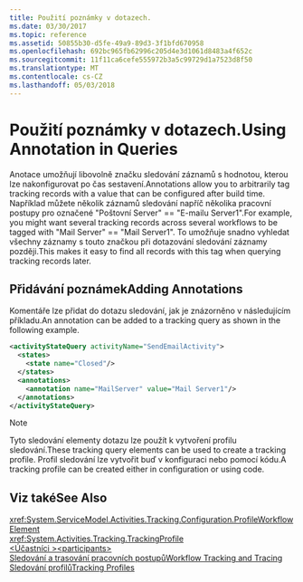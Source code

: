 ```yaml
---
title: Použití poznámky v dotazech.
ms.date: 03/30/2017
ms.topic: reference
ms.assetid: 50855b30-d5fe-49a9-89d3-3f1bfd670958
ms.openlocfilehash: 692bc965fb62996c205d4e3d1061d8483a4f652c
ms.sourcegitcommit: 11f11ca6cefe555972b3a5c99729d1a7523d8f50
ms.translationtype: MT
ms.contentlocale: cs-CZ
ms.lasthandoff: 05/03/2018
---
```

# <a name="using-annotation-in-queries"></a><span data-ttu-id="2ca04-102">Použití poznámky v dotazech.</span><span class="sxs-lookup"><span data-stu-id="2ca04-102">Using Annotation in Queries</span></span>
<span data-ttu-id="2ca04-103">Anotace umožňují libovolně značku sledování záznamů s hodnotou, kterou lze nakonfigurovat po čas sestavení.</span><span class="sxs-lookup"><span data-stu-id="2ca04-103">Annotations allow you to arbitrarily tag tracking records with a value that can be configured after build time.</span></span> <span data-ttu-id="2ca04-104">Například můžete několik záznamů sledování napříč několika pracovní postupy pro označené "Poštovní Server" == "E-mailu Server1".</span><span class="sxs-lookup"><span data-stu-id="2ca04-104">For example, you might want several tracking records across several workflows to be tagged with "Mail Server" == "Mail Server1".</span></span> <span data-ttu-id="2ca04-105">To umožňuje snadno vyhledat všechny záznamy s touto značkou při dotazování sledování záznamy později.</span><span class="sxs-lookup"><span data-stu-id="2ca04-105">This makes it easy to find all records with this tag when querying tracking records later.</span></span>  
  
## <a name="adding-annotations"></a><span data-ttu-id="2ca04-106">Přidávání poznámek</span><span class="sxs-lookup"><span data-stu-id="2ca04-106">Adding Annotations</span></span>  
 <span data-ttu-id="2ca04-107">Komentáře lze přidat do dotazu sledování, jak je znázorněno v následujícím příkladu.</span><span class="sxs-lookup"><span data-stu-id="2ca04-107">An annotation can be added to a tracking query as shown in the following example.</span></span>  
  
```xml  
<activityStateQuery activityName="SendEmailActivity">  
  <states>  
    <state name="Closed"/>  
  </states>  
  <annotations>  
    <annotation name="MailServer" value="Mail Server1"/>  
  </annotations>  
</activityStateQuery>  
```  
  
> [!NOTE]
>  <span data-ttu-id="2ca04-108">Tyto sledování elementy dotazu lze použít k vytvoření profilu sledování.</span><span class="sxs-lookup"><span data-stu-id="2ca04-108">These tracking query elements can be used to create a tracking profile.</span></span> <span data-ttu-id="2ca04-109">Profil sledování lze vytvořit buď v konfiguraci nebo pomocí kódu.</span><span class="sxs-lookup"><span data-stu-id="2ca04-109">A tracking profile can be created either in configuration or using code.</span></span>  
  
## <a name="see-also"></a><span data-ttu-id="2ca04-110">Viz také</span><span class="sxs-lookup"><span data-stu-id="2ca04-110">See Also</span></span>  
 <xref:System.ServiceModel.Activities.Tracking.Configuration.ProfileWorkflowElement>  
 <xref:System.Activities.Tracking.TrackingProfile>  
 [<span data-ttu-id="2ca04-111">\<Účastníci ></span><span class="sxs-lookup"><span data-stu-id="2ca04-111">\<participants></span></span>](../../../../../docs/framework/configure-apps/file-schema/windows-workflow-foundation/participants.md)  
 [<span data-ttu-id="2ca04-112">Sledování a trasování pracovních postupů</span><span class="sxs-lookup"><span data-stu-id="2ca04-112">Workflow Tracking and Tracing</span></span>](../../../../../docs/framework/windows-workflow-foundation/workflow-tracking-and-tracing.md)  
 [<span data-ttu-id="2ca04-113">Sledování profilů</span><span class="sxs-lookup"><span data-stu-id="2ca04-113">Tracking Profiles</span></span>](../../../../../docs/framework/windows-workflow-foundation/tracking-profiles.md)
